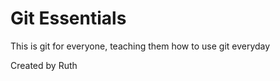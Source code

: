 # Git Essentials

This is git for everyone, teaching them how to use git everyday

Created by Ruth



